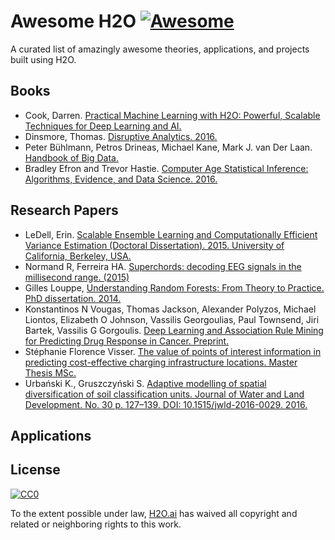 # Awesome H2O [![Awesome](https://cdn.rawgit.com/sindresorhus/awesome/d7305f38d29fed78fa85652e3a63e154dd8e8829/media/badge.svg)](https://github.com/sindresorhus/awesome)

A curated list of amazingly awesome theories, applications, and projects built using H2O. 

## Books

* Cook, Darren. [Practical Machine Learning with H2O: Powerful, Scalable Techniques for Deep Learning and AI.](https://www.amazon.com/Practical-Machine-Learning-H2O-Techniques/dp/149196460X)
* Dinsmore, Thomas. [Disruptive Analytics. 2016.](http://link.springer.com/book/10.1007/978-1-4842-1311-7)
* Peter Bühlmann, Petros Drineas, Michael Kane, Mark J. van Der Laan. [Handbook of Big Data.](https://www.crcpress.com/Handbook-of-Big-Data/Buhlmann-Drineas-Kane-van-der-Laan/p/book/9781482249071)
* Bradley Efron and Trevor Hastie. [Computer Age Statistical Inference: Algorithms, Evidence, and Data Science. 2016.](https://web.stanford.edu/~hastie/CASI/)

## Research Papers

* LeDell, Erin. [Scalable Ensemble Learning and Computationally Efficient Variance Estimation (Doctoral Dissertation). 2015. University of California, Berkeley, USA.](http://www.stat.berkeley.edu/~ledell/papers/ledell-phd-thesis.pdf)
* Normand R, Ferreira HA. [Superchords: decoding EEG signals in the millisecond range. (2015)](https://dx.doi.org/10.7287/peerj.preprints.1265v1)
* Gilles Louppe, [Understanding Random Forests: From Theory to Practice. PhD dissertation. 2014.](https://github.com/glouppe/phd-thesis)
* Konstantinos N Vougas, Thomas Jackson, Alexander Polyzos, Michael Liontos, Elizabeth O Johnson, Vassilis Georgoulias, Paul Townsend, Jiri Bartek, Vassilis G Gorgoulis. [Deep Learning and Association Rule Mining for Predicting Drug Response in Cancer. Preprint.](http://dx.doi.org/10.1101/070490)
* Stéphanie Florence Visser. [The value of points of interest information in predicting cost-effective charging infrastructure locations. Master Thesis MSc.](http://www.rsm.nl/fileadmin/Images_NEW/ECFEB/The_value_of_points_of_interest_information.pdf)
* Urbański K., Gruszczyński S. [Adaptive modelling of spatial diversification of soil classification units. Journal of Water and Land Development. No. 30 p. 127–139. DOI: 10.1515/jwld-2016-0029. 2016.](https://www.degruyter.com/downloadpdf/j/jwld.2016.30.issue-1/jwld-2016-0029/jwld-2016-0029.xml)

<!-- ## Companies

* [CapitalOne](https://www.youtube.com/watch?v=L6a8oITd2L8): 
* [Kaiser](https://www.youtube.com/watch?v=xm5Bjnw8Ycs):
* [MarketShare](https://www.youtube.com/watch?v=e-_meTDc1HE&index=2&list=PLNtMya54qvOEMeVlP9OAnp0paCDBJiHCy):
* [Zurich Insurance](https://www.youtube.com/watch?v=RI6CCA8rw-0):
* [Comcast](https://www.youtube.com/watch?v=vtgGZuuyb9M):
* [Hospital Corporation of America](https://www.youtube.com/watch?v=OYThnlcVD9g&list=PLNtMya54qvOHiqbwvBAFML74HsVyTqsnW&index=27):
* [McKesson](https://www.youtube.com/watch?v=_1goCO_-mQE):
* [Macy's](https://www.youtube.com/watch?v=DBuTgvOYfoo):
* [eBay](https://www.youtube.com/watch?v=lu7_X_Ft-dg):
* [PayPal](https://www.youtube.com/watch?v=-u--LeFltk4):
* [Transamerica](https://www.youtube.com/watch?v=POiTk9CTjEM):
* [Nielsen Catalina Solutions](https://www.youtube.com/watch?v=ZAnNx5VjFyM&list=PLNtMya54qvOEMeVlP9OAnp0paCDBJiHCy&index=3):
* [Cisco](https://www.youtube.com/watch?v=yNfsnv9gjrU&list=PLNtMya54qvOFQhSZ4IKKXRbMkyLMn0caa&index=20):
* [BetBuddy](https://www.datanami.com/2016/03/10/using-big-data-analytics-to-fight-gambling-addiction/):
* [AndesQuants](http://www.andesquants.com/)
* [Sopra Steria](https://www.soprasteria.com/en) -->

## Applications

## License

[![CC0](https://i.creativecommons.org/p/zero/1.0/88x31.png)](https://creativecommons.org/publicdomain/zero/1.0/)

To the extent possible under law, [H2O.ai](http://h2o.ai) has waived all copyright and related or neighboring rights to this work.